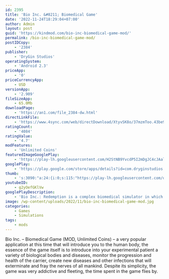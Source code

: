 ```yaml
---
id: 2395
title: 'Bio Inc. &#8211; Biomedical Game'
date: '2022-11-24T18:29:04+07:00'
author: Admin
layout: post
guid: 'https://kindmod.com/bio-inc-biomedical-game-mod/'
permalink: /bio-inc-biomedical-game-mod/
postIDCopy:
    - '2384'
publisher:
    - 'DryGin Studios'
operatingSystem:
    - 'Android 2.3'
priceApp:
    - '0'
priceCurrencyApp:
    - USD
versionApp:
    - '2.909'
fileSizeApp:
    - 65.0Mb
downloadPage:
    - 'https://an1.com/file_2384-dw.html'
directLinkFile:
    - 'https://www.4sync.com/web/directDownload/XtyvSK8o/37mzmToo.43be93a3b99af9993a76a84a3aa41c61'
ratingCount:
    - '4084'
ratingValue:
    - '4.7'
modFeatures:
    - 'Unlimited Coins'
featuredImageGooglePlay:
    - 'https://play-lh.googleusercontent.com/H2StNB9YvcdP5I2mDgJC4cJAalXXKIurv3uqX061KwVyg_33BrOa5NfP1e9MxU40FCfD'
googlePlay:
    - 'https://play.google.com/store/apps/details?id=com.dryginstudios.bioincredemption'
thumb:
    - 's:3090:"a:24:{i:0;s:115:"https://play-lh.googleusercontent.com/qWKF8JPaIXet7gg89FcDLc5qcEcfAraJ6Lpe4iFH9BhDVhfKXktblR6wEtyUs1mnZD8=w526-h296";i:1;s:115:"https://play-lh.googleusercontent.com/VoA2fPSO2QVxG2r0tRyA3KTBtJGrRgsltpY6P8ZsHsg3a_XvtTpJy-s8XV3ohsJfRxo=w526-h296";i:2;s:116:"https://play-lh.googleusercontent.com/2N2anRg5BXPAk-pPTWDELaKh-F8pj9qWBLIB_SZKrLfragWrPj8yVGkcKk8a7uG3eIwz=w526-h296";i:3;s:114:"https://play-lh.googleusercontent.com/vXuVXLMatMk3hxtkaWANCR3fnYk4LXV4fb4n4VNIcnr8A_Zvc7XNLQSNCTsYpH9OXw=w526-h296";i:4;s:115:"https://play-lh.googleusercontent.com/BghQpnyQYopFRaCT-n9yNS6JzO6iZPs8sx91KPc5BRzlWAP1bmfN0PG7oL2pDqKeDtw=w526-h296";i:5;s:115:"https://play-lh.googleusercontent.com/wm_5CKd_26a8H2A3CPSOZdyAeZe4uB8TwvoECw5_XbcEi5b2YhrOgD5IVIwsgGi-gso=w526-h296";i:6;s:115:"https://play-lh.googleusercontent.com/uDvhIjkQRq4W9VQiqs2O4GISywz_vQ8eaa22N4J3aVYO11tLEgAsKHaBgDBULnhogqA=w526-h296";i:7;s:114:"https://play-lh.googleusercontent.com/Bjgfe-oR4Q15am_Bae-aaL_P0_13HFg6acKnet_nSkYNXwA-7EuvBrOjwR0SVwg-HA=w526-h296";i:8;s:116:"https://play-lh.googleusercontent.com/o0xPz0WrgabS7daj7xCF5G45B3gRJYQCuhvJkNI7AMxyv2oiaLhwRCAB77AidaRdCMSd=w526-h296";i:9;s:115:"https://play-lh.googleusercontent.com/i3yHSESZ2U_tr-9nyPXPfeENWkeJFkmAEJADONdsL6db-jT8Xz2aBTAqpnb-m4F-HBc=w526-h296";i:10;s:115:"https://play-lh.googleusercontent.com/ad1k7tRJy2-4_FxssGEM2No16Wyq0WA71NGHZ_rNgifA7KgGBsg4N0wN29uuUf5gMQA=w526-h296";i:11;s:115:"https://play-lh.googleusercontent.com/-wIqzVaSQ2Bd_BbKPRbVkfla7jeV41yNGddxkZN4YOUZzYdvqlSfA1ncAAE5owyQl_4=w526-h296";i:12;s:114:"https://play-lh.googleusercontent.com/YJbtmXL1nooNI5NCvXcZMKbK1krg7ofDQsJNvsPcM07NcMrRY8njXtyQVB6DE-4-KQ=w526-h296";i:13;s:116:"https://play-lh.googleusercontent.com/EM_Jca2UuqzFlMhp4AkTjZ2fUqJHPNcDn7gxQZIaMUwJ5tVcj9OM2lxojr3oX1bI2xNX=w526-h296";i:14;s:114:"https://play-lh.googleusercontent.com/kOgc-ttRwS1kdrHroyn9czercQaolU0cp-an1TIP6IXdeKGH4IkMTnZGFMsIi3WF7A=w526-h296";i:15;s:114:"https://play-lh.googleusercontent.com/k5Rwa7vTT3sPKLo8nMDq27IJkKDnXcc9_X5R50qBiXyOcCuJhyCimnwyrNI9aOeeCw=w526-h296";i:16;s:115:"https://play-lh.googleusercontent.com/DwWIRulKN2EGUOfW6gjNr8Y-edXt8qp6LAkC7CLWuj5RkiZ_IZ9qX54NzVJ8RYeMai4=w526-h296";i:17;s:116:"https://play-lh.googleusercontent.com/Qx7t4GVAFRtkAaGguvLfe48WRZEKmEsu52Lp2DaeIydfftbWLCD0uq7DVVKAOVtM4UVi=w526-h296";i:18;s:114:"https://play-lh.googleusercontent.com/Z2XOBcjrVb-iO_1gOFnBBgwmhFIgk2FzBxOpQzb6PmIZLXouj_h03r_tndqYyF-6eA=w526-h296";i:19;s:115:"https://play-lh.googleusercontent.com/O9xCRQbV8fBnlUqbbJuGHrXqQQQi2W2kdgo-l1QavqZTWQOVc4wNHx-36k6MAfN_TsU=w526-h296";i:20;s:114:"https://play-lh.googleusercontent.com/Ewq_xA8crAaWf2ynUqeOWrG0WVFx3Z-UD7G0KOOzal4a4b3C47u6DoYCP6A3QGLoxQ=w526-h296";i:21;s:115:"https://play-lh.googleusercontent.com/iBKTH6K-mzmtXceNkxFofpK8pC8kttwiAiEM8rcRkTzMNoqn7ZzzDOuxGKn3MQZgKa4=w526-h296";i:22;s:115:"https://play-lh.googleusercontent.com/N0teAVedvAaV_vVTC7vr0WadLyCpGHEcoFHY5y-eMVHr6AA17XjBUJ1PnwxAjyPMVLM=w526-h296";i:23;s:115:"https://play-lh.googleusercontent.com/U7Ww0MkPdAiUSZ1ub3M8pO_bGgBBMu4Vx_0Yh-fMvIC0cKlTqV1hIrv8WqZ-3auO2N0=w526-h296";}";'
youtubeID:
    - g2yOefGKlVw
googlePlayDescription:
    - 'Bio Inc.: Redemption is a complex biomedical simulator in which you make life or death decisions. Create the ultimate illness to infect and torment your victim or play as the head of a medical team and hopefully find a cure to save your patient. Will you be the plague or preserve humanity?Including over 600 actual diseases, virus, symptoms, diagnostic tests, treatments and other medical conditions, Bio Inc.: Redemption is frighteningly realistic. It will captivate you for hours, bringing you into a microscopic world of epic plague proportions!.As the sequel to the worldwide mobile hit Bio Inc. (enjoyed by over 15 million players), Bio Inc.: Redemption was rebuilt from the ground up to make it the most realistic and visually stunning medical condition simulator available.'
image: /wp-content/uploads/2022/11/bio-inc-biomedical-game-mod.jpg
categories:
    - Games
    - Simulations
tags:
    - mods
---
```


Bio Inc. – Biomedical Game (MOD, Unlimited Coins) – a very popular application at this time that will introduce you to the human body, the essence of the game itself is to introduce into your experimental patient a variety of biological bodies and diseases, monitor the progression and health of the carrier, create new diseases and other infections that will exterminate and fray the nerves of all mankind. Despite its simplicity, the game was very addictive and fleeting, the time spent in the game flies by.